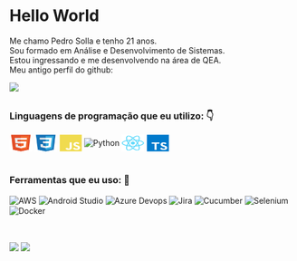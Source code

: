 # Hello World
Me chamo Pedro Solla e tenho 21 anos. <br>
Sou formado em Análise e Desenvolvimento de Sistemas. <br> 
Estou ingressando e me desenvolvendo na área de QEA. <br>
Meu antigo perfil do github:  <div><a href="https://www.linkedin.com/in/pedrohsn/"  height="30" width="40" target="_blank"><img src="https://cdn.jsdelivr.net/gh/devicons/devicon@latest/icons/github/github-original-wordmark.svg"></a><div>
##

### Linguagens de programação que eu utilizo: 👇
<div style="display: inline_block">
   <img align="center" alt="HTML" height="30" width="40" src="https://raw.githubusercontent.com/devicons/devicon/master/icons/html5/html5-original.svg">
   <img align="center" alt="CSS" height="30" width="40" src="https://raw.githubusercontent.com/devicons/devicon/master/icons/css3/css3-original.svg">
   <img align="center" alt="Js" height="30" width="40" src="https://raw.githubusercontent.com/devicons/devicon/master/icons/javascript/javascript-plain.svg">
   <img align="center" alt="Python" height="30" width="40" src="https://cdn.jsdelivr.net/gh/devicons/devicon@latest/icons/python/python-original.svg">
   <img align="center" alt="React" height="30" width="40" src="https://raw.githubusercontent.com/devicons/devicon/master/icons/react/react-original.svg">
   <img align="center" alt="Ts" height="30" width="40" src="https://raw.githubusercontent.com/devicons/devicon/master/icons/typescript/typescript-plain.svg">
</div><br>

   ### Ferramentas que eu uso: 🔧
<div style="display: inline_block">
   <img align="center" alt="AWS" height="30" width="40" src="https://cdn.jsdelivr.net/gh/devicons/devicon@latest/icons/amazonwebservices/amazonwebservices-plain-wordmark.svg">
   <img align="center" alt="Android Studio" height="30" width="40" src="https://cdn.jsdelivr.net/gh/devicons/devicon@latest/icons/androidstudio/androidstudio-original.svg">
   <img align="center" alt="Azure Devops" height="30" width="40" src="https://cdn.jsdelivr.net/gh/devicons/devicon@latest/icons/azuredevops/azuredevops-original.svg">
   <img align="center" alt="Jira" height="30" width="40" src="https://cdn.jsdelivr.net/gh/devicons/devicon@latest/icons/jira/jira-original-wordmark.svg">
   <img align="center" alt="Cucumber" height="30" width="40" src="https://cdn.jsdelivr.net/gh/devicons/devicon@latest/icons/cucumber/cucumber-plain-wordmark.svg">
   <img align="center" alt="Selenium" height="30" width="40" src="https://cdn.jsdelivr.net/gh/devicons/devicon@latest/icons/selenium/selenium-original.svg">
   <img align="center" alt="Docker" height="30" width="40" src="https://cdn.jsdelivr.net/gh/devicons/devicon@latest/icons/docker/docker-original-wordmark.svg">
</div><br>
  
  ##

<div>
   <a href="https://www.linkedin.com/in/pedrohsn/" target="_blank"><img src="https://img.shields.io/badge/-LinkedIn-%230077B5?style=for-the-badge&logo=linkedin&logoColor=white" target="_blank"></a> 
   <a href="https://www.instagram.com/_pedrosolla_/" target="_blank"><img src="https://img.shields.io/badge/-Instagram-%23E4405F?style=for-the-badge&logo=instagram&logoColor=white" target="_blank"></a>
</div>


